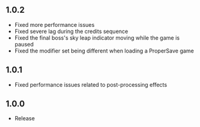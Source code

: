 ## 1.0.2
* Fixed more performance issues
* Fixed severe lag during the credits sequence
* Fixed the final boss's sky leap indicator moving while the game is paused
* Fixed the modifier set being different when loading a ProperSave game
## 1.0.1
* Fixed performance issues related to post-processing effects
## 1.0.0
* Release
